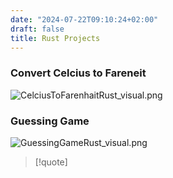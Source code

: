 ```yaml
---
date: "2024-07-22T09:10:24+02:00"
draft: false
title: Rust Projects
---
```


### Convert Celcius to Fareneit

![CelciusToFarenhaitRust_visual.png](/Notes/CelciusToFarenhaitRust_visual.png)
### Guessing Game
![GuessingGameRust_visual.png](/Notes/GuessingGameRust_visual.png)

> \[!quote\]
